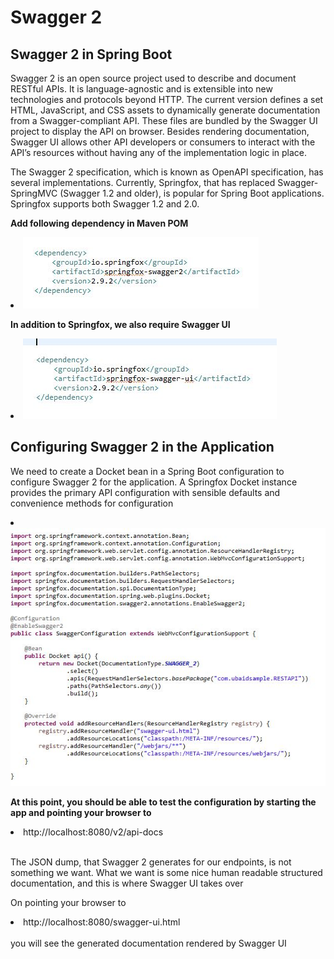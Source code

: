 # Swagger 2

<h2>Swagger 2 in Spring Boot</h2>

Swagger 2 is an open source project used to describe and document RESTful APIs. It is language-agnostic and is extensible into new technologies and protocols beyond HTTP. The current version defines a set HTML, JavaScript, and CSS assets to dynamically generate documentation from a Swagger-compliant API. These files are bundled by the Swagger UI project to display the API on browser. Besides rendering documentation, Swagger UI allows other API developers or consumers to interact with the API’s resources without having any of the implementation logic in place.

The Swagger 2 specification, which is known as OpenAPI specification, has several implementations. Currently, Springfox, that has replaced Swagger-SpringMVC (Swagger 1.2 and older), is popular for Spring Boot applications. Springfox supports both Swagger 1.2 and 2.0.


<strong>Add following dependency in Maven POM</strong>

<li>
<img src="https://github.com/ShahbazHaroon/Swagger-2/blob/master/springfox.JPG" alt="springfox">
</li>


<strong>In addition to Springfox, we also require Swagger UI</strong>

<li>
<img src="https://github.com/ShahbazHaroon/Swagger-2/blob/master/Swagger-UI.JPG" alt="swaggerUI">
</li>

<h2>Configuring Swagger 2 in the Application</h2>

We need to create a Docket bean in a Spring Boot configuration to configure Swagger 2 for the application. A Springfox Docket instance provides the primary API configuration with sensible defaults and convenience methods for configuration

<li>
<img src="https://github.com/ShahbazHaroon/Swagger-2/blob/master/Swagger-Java.JPG" alt="swaggerJava">
</li>

<strong>At this point, you should be able to test the configuration by starting the app and pointing your browser to</strong>

<li>http://localhost:8080/v2/api-docs</li>
<br/>

<p>The JSON dump, that Swagger 2 generates for our endpoints, is not something we want.
What we want is some nice human readable structured documentation, and this is where Swagger UI takes over</p>

On pointing your browser to
<li>http://localhost:8080/swagger-ui.html</li>
<br/>
you will see the generated documentation rendered by Swagger UI
